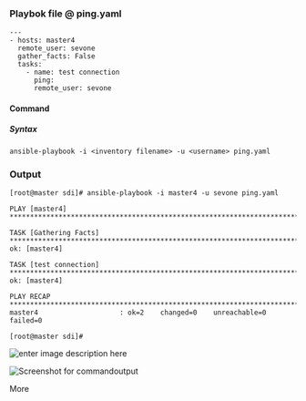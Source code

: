 ### Playbok file @ ping.yaml


    ---
    - hosts: master4
      remote_user: sevone
      gather_facts: False
      tasks:
        - name: test connection
          ping:
          remote_user: sevone


#### Command 
##### Syntax

    ansible-playbook -i <inventory filename> -u <username> ping.yaml

### Output

    [root@master sdi]# ansible-playbook -i master4 -u sevone ping.yaml
    
    PLAY [master4] ***************************************************************************************************************************************************************************************************************************
    
    TASK [Gathering Facts] *******************************************************************************************************************************************************************************************************************
    ok: [master4]
    
    TASK [test connection] *******************************************************************************************************************************************************************************************************************
    ok: [master4]
    
    PLAY RECAP *******************************************************************************************************************************************************************************************************************************
    master4                    : ok=2    changed=0    unreachable=0    failed=0
    
    [root@master sdi]#
![enter image description here](https://photos.app.goo.gl/L8TtUfHUXBsJv8S57)

![Screenshot for commandoutput](https://drive.google.com/open?id=1JinausVN8TuuGH2lMzsBBZ4MMKGFwl3g)


More

<!--stackedit_data:
eyJoaXN0b3J5IjpbODI2NzM1NjQsLTI1NTA1MDcyNiwtMTk3Nz
I4Mzg5NiwtMTUxNTM3NDE2NywtNzc2ODc2NDg1XX0=
-->